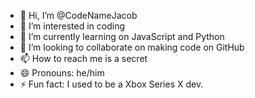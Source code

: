 - 👋 Hi, I’m @CodeNameJacob
- 👀 I’m interested in coding
- 🌱 I’m currently learning on JavaScript and Python
- 💞️ I’m looking to collaborate on making code on GitHub
- 📫 How to reach me is a secret
- 😄 Pronouns: he/him
- ⚡ Fun fact: I used to be a Xbox Series X dev.
<!---
CodeNameJacob/CodeNameJacob is a ✨ special ✨ repository because its `README.md` (this file) appears on your GitHub profile.
You can click the Preview link to take a look at your changes.
--->
